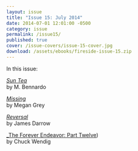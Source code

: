 ```yaml
---
layout: issue
title: "Issue 15: July 2014"
date: 2014-07-01 12:01:00 -0500
category: issue
permalink: /issue15/
published: true
cover: /issue-covers/issue-15-cover.jpg
download: /assets/ebooks/fireside-issue-15.zip
---
```


In this issue:

[_Sun Tea_](/issue15/chapter/sun-tea/)<br/>
by M. Bennardo

[_Missing_](/issue15/chapter/missing/)<br/>
by Megan Grey

[_Reversal_](/issue15/chapter/reversal/)<br/>
by James Darrow

[_The Forever Endeavor: Part Twelve](/issue14/chapter/the-forever-endeavor-part-twelve/))<br/>
by Chuck Wendig
